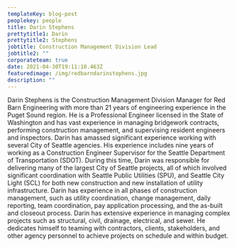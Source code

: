 ```yaml
---
templateKey: blog-post
peoplekey: people
title: Darin Stephens
prettytitle1: Darin
prettytitle2: Stephens
jobtitle: Construction Management Division Lead
jobtitle2: ""
corporateteam: true
date: 2021-04-30T19:11:10.463Z
featuredimage: /img/redbarndarinstephens.jpg
description: ""
---
```

Darin Stephens is the Construction Management Division Manager for Red Barn Engineering with more than 21 years of engineering experience in the Puget Sound region. He is a Professional Engineer licensed in the State of Washington and has vast experience in managing bridgework contracts, performing construction management, and supervising resident engineers and inspectors. Darin has amassed significant experience working with several City of Seattle agencies. His experience includes nine years of working as a Construction Engineer Supervisor for the Seattle Department of Transportation (SDOT). During this time, Darin was responsible for delivering many of the largest City of Seattle projects, all of which involved significant coordination with Seattle Public Utilities (SPU), and Seattle City Light (SCL) for both new construction and new installation of utility infrastructure. Darin has experience in all phases of construction management, such as utility coordination, change management, daily reporting, team coordination, pay application processing, and the as-built and closeout process. Darin has extensive experience in managing complex projects such as structural, civil, drainage, electrical, and sewer. He dedicates himself to teaming with contractors, clients, stakeholders, and other agency personnel to achieve projects on schedule and within budget.